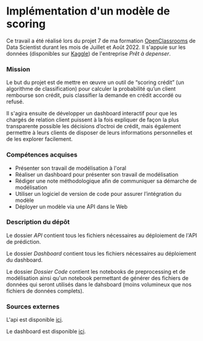 # Implémentation d'un modèle de scoring

Ce travail a été réalisé lors du projet 7 de ma formation [OpenClassrooms](https://openclassrooms.com/fr/) de Data Scientist durant les mois de Juillet et Août 2022. Il s'appuie sur les données (disponibles sur [Kaggle](https://www.kaggle.com/c/home-credit-default-risk/data)) de l'entreprise *Prêt à depenser*.

### Mission
Le but du projet est de mettre en œuvre un outil de “scoring crédit” (un algorithme de classification) pour calculer la probabilité qu’un client rembourse son crédit, puis classifier la demande en crédit accordé ou refusé.

Il s'agira ensuite de développer un dashboard interactif pour que les chargés de relation client puissent à la fois expliquer de façon la plus transparente possible les décisions d’octroi de crédit, mais également permettre à leurs clients de disposer de leurs informations personnelles et de les explorer facilement. 

### Compétences acquises
- Présenter son travail de modélisation à l'oral
- Réaliser un dashboard pour présenter son travail de modélisation
- Rédiger une note méthodologique afin de communiquer sa démarche de modélisation
- Utiliser un logiciel de version de code pour assurer l’intégration du modèle
- Déployer un modèle via une API dans le Web

### Description du dépôt
Le dossier *API* contient tous les fichiers nécessaires au déploiement de l'API de prédiction.

Le dossier *Dashboard* contient tous les fichiers nécessaires au déploiement du dashboard.

Le dossier *Dossier Code* contient les notebooks de preprocessing et de modélisation ainsi qu'un notebook permettant de générer des fichiers de données qui seront utilisés dans le dahsboard (moins volumineux que nos fichiers de données complets).


### Sources externes
L'api est disponible [ici](https://api-scoring-credit.herokuapp.com/).

Le dashboard est disponible [ici](https://dashboard-scoring-credit.herokuapp.com/).
